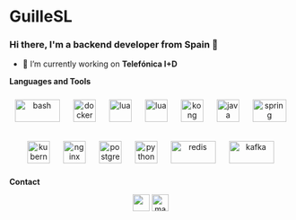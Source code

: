# GuilleSL

<h3 align="left">Hi there, I'm a backend developer from Spain 👋</h3>

- 🔭 I’m currently working on **Telefónica I+D**

**Languages and Tools**
<p align="center">
	<img style="padding: 10px;" src="https://upload.wikimedia.org/wikipedia/commons/thumb/8/82/Gnu-bash-logo.svg/2560px-Gnu-bash-logo.svg.png" alt="bash" width="80" height="40"/>
	<img style="padding: 10px;" src="https://www.docker.com/sites/default/files/d8/2019-07/vertical-logo-monochromatic.png" alt="docker" width="40" height="40"/>
        <img style="padding: 10px;" src="https://www.vectorlogo.zone/logos/lua/lua-icon.svg" alt="lua" width="40" height="40"/>
	<img style="padding: 10px;" src="https://cdn.worldvectorlogo.com/logos/typescript.svg" alt="lua" width="40" height="40"/>
	<img style="padding: 10px;" src="https://i0.wp.com/konghq.com/wp-content/uploads/2017/11/kong-community-team_512x512.png?ssl=1" alt="kong" width="40" height="40"/>
	<img style="padding: 10px;" src="https://cdn.worldvectorlogo.com/logos/java.svg" alt="java" width="40" height="40"/>
	<img style="padding: 10px;" src="https://w7.pngwing.com/pngs/713/936/png-transparent-spring-framework-representational-state-transfer-java-api-for-restful-web-services-microservices-others-text-trademark-logo.png" alt="spring" width="60" height="40"/>
</p>
<p align="center">
	<img style="padding: 10px;" src="https://www.vectorlogo.zone/logos/kubernetes/kubernetes-icon.svg" alt="kubernetes" width="40" height="40"/>
	<img style="padding: 10px;" src="https://www.svgrepo.com/show/303554/nginx-logo.svg" alt="nginx" width="40" height="40"/>
	<img style="padding: 10px;" src="https://w7.pngwing.com/pngs/559/367/png-transparent-postgresql-object-relational-database-oracle-database-freebsd-icon-text-logo-head.png" alt="postgresql" width="40" height="40"/>
	<img style="padding: 10px;" src="https://upload.wikimedia.org/wikipedia/commons/thumb/c/c3/Python-logo-notext.svg/1200px-Python-logo-notext.svg.png" alt="python" width="40" height="40"/>
	<img style="padding: 10px;" src="https://upload.wikimedia.org/wikipedia/fr/6/6b/Redis_Logo.svg" alt="redis" width="80" height="40"/>
	<img style="padding: 10px;" src="https://www.cprime.com/wp-content/uploads/2021/09/Apache-Kafka-Tutorial-Image-1-copy.png" alt="kafka" width="80" height="40"/>
</p>




**Contact**
<p align="center">
	<a href="mailto:manuelmolinoscrespo@gmail.com" target="blank"><img align="center" src="https://www.pinclipart.com/picdir/big/447-4477875_mail-svg-icon-round-gmail-logo-png-clipart.png" height="30" width="30" /></a>
	<a href="https://linkedin.com/in/manuel-molinos-crespo-86a44399" target="blank"><img align="center" src="https://cdn.jsdelivr.net/npm/simple-icons@3.0.1/icons/linkedin.svg" alt="manuel-molinos-crespo-86a44399" height="30" width="30" /></a>
</p>